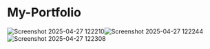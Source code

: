 # My-Portfolio

![Screenshot 2025-04-27 122210](https://github.com/user-attachments/assets/0e91f69e-07c4-47c9-a0af-eeaa3e62f16d)![Screenshot 2025-04-27 122244](https://github.com/user-attachments/assets/a16c9905-846e-4e81-a327-9e218c8f9a2a)![Screenshot 2025-04-27 122308](https://github.com/user-attachments/assets/ae73b204-898a-4e97-81a4-73a19892b2e7)
